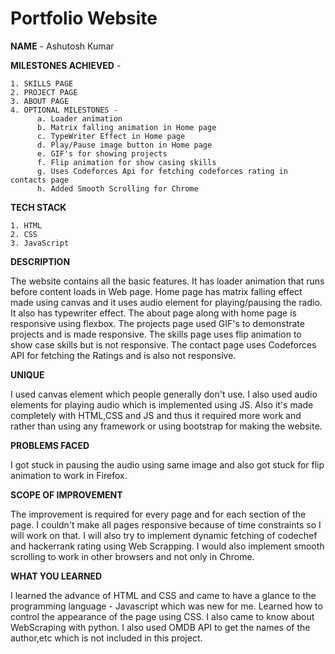 # Portfolio Website




**NAME** - Ashutosh Kumar


**MILESTONES ACHIEVED** - 

    1. SKILLS PAGE
    2. PROJECT PAGE
    3. ABOUT PAGE
    4. OPTIONAL MILESTONES -
          a. Loader animation
          b. Matrix falling animation in Home page
          c. TypeWriter Effect in Home page
          d. Play/Pause image button in Home page
          e. GIF's for showing projects
          f. Flip animation for show casing skills
          g. Uses Codeforces Api for fetching codeforces rating in contacts page
          h. Added Smooth Scrolling for Chrome
          
          
**TECH STACK**

    1. HTML
    2. CSS
    3. JavaScript


**DESCRIPTION**

The website contains all the basic features. It has loader animation that runs before content loads in Web page. Home page has matrix falling effect made using canvas and it uses audio element for playing/pausing the radio. It also has typewriter effect. The about page along with home page is responsive using flexbox. The projects page used GIF's to demonstrate projects and is made responsive. The skills page uses flip animation to show case skills but is not responsive. The contact page uses Codeforces API for fetching the Ratings and is also not responsive.


**UNIQUE**

I used canvas element which people generally don't use. I also used audio elements for playing audio which is implemented using JS. Also it's made completely with HTML,CSS and JS and thus it required more work and rather than using any framework or using bootstrap for making the website.


**PROBLEMS FACED**

I got stuck in pausing the audio using same image and also got stuck for flip animation to work in Firefox.


**SCOPE OF IMPROVEMENT**

The improvement is required for every page and for each section of the page. I couldn't make all pages responsive because of time constraints so I will work on that. I will also try to implement dynamic fetching of codechef and hackerrank rating using Web Scrapping. I would also implement smooth scrolling to work in other browsers and not only in Chrome.


**WHAT YOU LEARNED**

I learned the advance of HTML and CSS and came to have a glance to the programming language - Javascript which was new for me. Learned how to control the appearance of the page using CSS. I also came to know about WebScraping with python. I also used OMDB API to get the names of the author,etc which is not included in this project.
